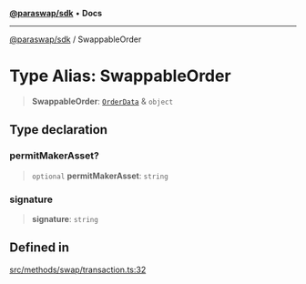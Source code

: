 [**@paraswap/sdk**](../README.md) • **Docs**

***

[@paraswap/sdk](../globals.md) / SwappableOrder

# Type Alias: SwappableOrder

> **SwappableOrder**: [`OrderData`](OrderData.md) & `object`

## Type declaration

### permitMakerAsset?

> `optional` **permitMakerAsset**: `string`

### signature

> **signature**: `string`

## Defined in

[src/methods/swap/transaction.ts:32](https://github.com/paraswap/paraswap-sdk/blob/master/src/methods/swap/transaction.ts#L32)
